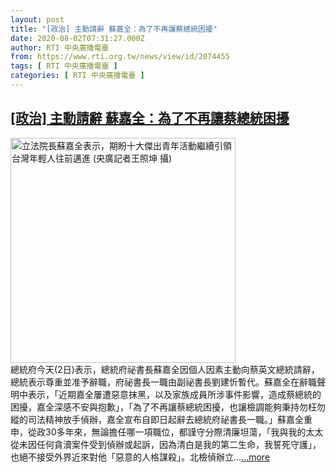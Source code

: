 ```yaml
---
layout: post
title: "[政治] 主動請辭 蘇嘉全：為了不再讓蔡總統困擾"
date: 2020-08-02T07:31:27.000Z
author: RTI 中央廣播電臺
from: https://www.rti.org.tw/news/view/id/2074455
tags: [ RTI 中央廣播電臺 ]
categories: [ RTI 中央廣播電臺 ]
---
```

<!--1596353487000-->
[[政治] 主動請辭 蘇嘉全：為了不再讓蔡總統困擾](https://www.rti.org.tw/news/view/id/2074455)
------

<div>
<img src="https://static.rti.org.tw/assets/thumbnails/2019/09/11/7d4e81c1acc1035247a354462d4eddc7.JPG" width="360" alt="立法院長蘇嘉全表示，期盼十大傑出青年活動繼續引領台灣年輕人往前邁進 (央廣記者王照坤 攝)" title="立法院長蘇嘉全表示，期盼十大傑出青年活動繼續引領台灣年輕人往前邁進 (央廣記者王照坤 攝)"><br>總統府今天(2日)表示，總統府祕書長蘇嘉全因個人因素主動向蔡英文總統請辭，總統表示尊重並准予辭職，府祕書長一職由副祕書長劉建忻暫代。蘇嘉全在辭職聲明中表示，「近期嘉全屢遭惡意抹黑，以及家族成員所涉事件影響，造成蔡總統的困擾，嘉全深感不安與抱歉」，「為了不再讓蔡總統困擾，也讓檢調能夠秉持勿枉勿縱的司法精神放手偵辦，嘉全宣布自即日起辭去總統府祕書長一職。」蘇嘉全重申，從政30多年來，無論擔任哪一項職位，都謹守分際清廉坦蕩，「我與我的太太從未因任何貪瀆案件受到偵辦或起訴，因為清白是我的第二生命，我誓死守護」，也絕不接受外界近來對他「惡意的人格謀殺」。北檢偵辦立...<a target="_blank" href="https://www.rti.org.tw/news/view/id/2074455">...more</a>
</div>

